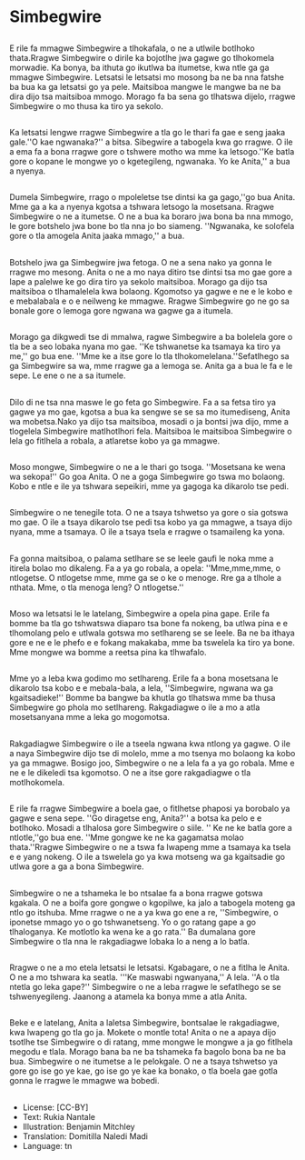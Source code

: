 # Simbegwire

##
E rile fa mmagwe Simbegwire a tlhokafala, o ne a utlwile botlhoko thata.Rragwe Simbegwire o dirile ka bojotlhe jwa gagwe go tlhokomela morwadie. Ka bonya, ba ithuta go ikutlwa ba itumetse, kwa ntle ga ga mmagwe Simbegwire. Letsatsi le letsatsi mo mosong ba ne ba nna fatshe ba bua ka ga letsatsi go ya pele. Maitsiboa mangwe le mangwe ba ne ba dira dijo tsa maitsiboa mmogo. Morago fa ba sena go tlhatswa dijelo, rragwe Simbegwire o mo thusa ka tiro ya sekolo.

##
Ka letsatsi lengwe rragwe Simbegwire a tla go le thari fa gae e seng jaaka gale.''O kae ngwanaka?'' a bitsa. Sibegwire a tabogela kwa go rragwe. O ile a ema fa a bona rragwe gore o tshwere motho wa mme ka letsogo.''Ke batla gore o kopane le mongwe yo o kgetegileng, ngwanaka. Yo ke Anita,'' a bua a nyenya.

##
Dumela Simbegwire, rrago o mpoleletse tse dintsi ka ga gago,''go bua Anita. Mme ga a ka a nyenya kgotsa a tshwara letsogo la mosetsana. Rragwe Simbegwire o ne a itumetse. O ne a bua ka boraro jwa bona ba nna mmogo, le gore botshelo jwa bone bo tla nna jo bo siameng. ''Ngwanaka, ke solofela gore o tla amogela Anita jaaka mmago,'' a bua.

##
Botshelo jwa ga Simbegwire jwa fetoga. O ne a sena nako ya gonna le rragwe mo mesong. Anita o ne a mo naya ditiro tse dintsi tsa mo gae gore a lape a palelwe ke go dira tiro ya sekolo maitsiboa. Morago ga dijo tsa maitsiboa o tlhamalelela kwa bolaong. Kgomotso ya gagwe e ne e le kobo e e mebalabala e o e neilweng ke mmagwe. Rragwe Simbegwire go ne go sa bonale gore o lemoga gore ngwana wa gagwe ga a itumela.

##
Morago ga dikgwedi tse di mmalwa, ragwe Simbegwire a ba bolelela gore o tla be a seo lobaka nyana mo gae. ''Ke tshwanetse ka tsamaya ka tiro ya me,'' go bua ene. ''Mme ke a itse gore lo tla tlhokomelelana.''Sefatlhego sa ga Simbegwire sa wa, mme rragwe ga a lemoga se. Anita ga a bua le fa e le sepe. Le ene o ne a sa itumele.

##
Dilo di ne tsa nna maswe le go feta go Simbegwire. Fa a sa fetsa tiro ya gagwe ya mo gae, kgotsa a bua ka sengwe se se sa mo itumediseng, Anita wa mobetsa.Nako ya dijo tsa maitsiboa, mosadi o ja bontsi jwa dijo, mme a tlogelela Simbegwire matlhotlhori fela. Maitsiboa le maitsiboa Simbegwire o lela go fitlhela a robala, a atlaretse kobo ya ga mmagwe.

##
Moso mongwe, Simbegwire o ne a le thari go tsoga. ''Mosetsana ke wena wa sekopa!'' Go goa Anita. O ne a goga Simbegwire go tswa mo bolaong. Kobo e ntle e ile ya tshwara sepeikiri, mme ya gagoga ka dikarolo tse pedi.

##
Simbegwire o ne tenegile tota. O ne a tsaya tshwetso ya gore o sia gotswa mo gae. O ile a tsaya dikarolo tse pedi tsa kobo ya ga mmagwe, a tsaya dijo nyana, mme a tsamaya. O ile a tsaya tsela e rragwe o tsamaileng ka yona.

##
Fa gonna maitsiboa, o palama setlhare se se leele gaufi le noka mme a itirela bolao mo dikaleng. Fa a ya go robala, a opela: ''Mme,mme,mme, o ntlogetse. O ntlogetse mme, mme ga se o ke o menoge. Rre ga a tlhole a nthata. Mme, o tla menoga leng? O ntlogetse.''

##
Moso wa letsatsi le le latelang, Simbegwire a opela pina gape. Erile fa bomme ba tla go tshwatswa diaparo tsa bone fa nokeng, ba utlwa pina e e tlhomolang pelo e utlwala gotswa mo setlhareng se se leele. Ba ne ba ithaya gore e ne e le phefo e e fokang makakaba, mme ba tswelela ka tiro ya bone. Mme mongwe wa bomme a reetsa pina ka tlhwafalo.

##
Mme yo a leba kwa godimo mo setlhareng. Erile fa a bona mosetsana le dikarolo tsa kobo e e mebala-bala, a lela, ''Simbegwire, ngwana wa ga kgaitsadieke!'' Bomme ba bangwe ba khutla go tlhatswa mme ba thusa Simbegwire go phola mo setlhareng. Rakgadiagwe o ile a mo a atla mosetsanyana mme a leka go mogomotsa.

##
Rakgadiagwe Simbegwire o ile a tseela ngwana kwa ntlong ya gagwe. O ile a naya Simbegwire dijo tse di molelo, mme a mo tsenya mo bolaong ka kobo ya ga mmagwe. Bosigo joo, Simbegwire o ne a lela fa a ya go robala. Mme e ne e le dikeledi tsa kgomotso. O ne a itse gore rakgadiagwe o tla motlhokomela.

##
E rile fa rragwe Simbegwire a boela gae, o fitlhetse phaposi ya borobalo ya gagwe e sena sepe. ''Go diragetse eng, Anita?'' a botsa ka pelo e e botlhoko. Mosadi a tlhalosa gore Simbegwire o siile. '' Ke ne ke batla gore a ntlotle,''go bua ene. ''Mme gongwe ke ne ka gagamatsa molao thata.''Rragwe Simbegwire o ne a tswa fa lwapeng mme a tsamaya ka tsela e e yang nokeng. O ile a tswelela go ya kwa motseng wa ga kgaitsadie go utlwa gore a ga a bona Simbegwire.

##
Simbegwire o ne a tshameka le bo ntsalae fa a bona rragwe gotswa kgakala. O ne a boifa gore gongwe o kgopilwe, ka jalo a tabogela moteng ga ntlo go itshuba. Mme rragwe o ne a ya kwa go ene a re, ''Simbegwire, o iponetse mmago yo o go tshwanetseng. Yo o go ratang gape a go tlhaloganya. Ke motlotlo ka wena ke a go rata.'' Ba dumalana gore Simbegwire o tla nna le rakgadiagwe lobaka lo a neng a lo batla.

##

Rragwe o ne a mo etela letsatsi le letsatsi. Kgabagare, o ne a fitlha le Anita. O ne a mo tshwara ka seatla. '''Ke maswabi ngwanyana,'' A lela. ''A o tla ntetla go leka gape?'' Simbegwire o ne a leba rragwe le sefatlhego se se tshwenyegileng. Jaanong a atamela ka bonya mme a atla Anita.

##
Beke e e latelang, Anita a laletsa Simbegwire, bontsalae le rakgadiagwe, kwa lwapeng go tla go ja. Mokete o montle tota! Anita o ne a apaya dijo tsotlhe tse Simbegwire o di ratang, mme mongwe le mongwe a ja go fitlhela megodu e tlala. Morago bana ba ne ba tshameka fa bagolo bona ba ne ba bua. Simbegwire o ne itumetse a le pelokgale. O ne a tsaya tshwetso ya gore go ise go ye kae, go ise go ye kae ka bonako, o tla boela gae gotla gonna le rragwe le mmagwe wa bobedi.

##
* License: [CC-BY]
* Text: Rukia Nantale
* Illustration: Benjamin Mitchley
* Translation: Domitilla Naledi Madi
* Language: tn
